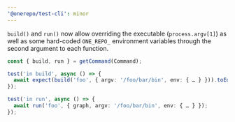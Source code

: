 ```yaml
---
'@onerepo/test-cli': minor
---
```


`build()` and `run()` now allow overriding the executable (`process.argv[1]`) as well as some hard-coded `ONE_REPO_` environment variables through the second argument to each function.

```ts
const { build, run } = getCommand(Command);

test('in build', async () => {
  await expect(build('foo', { argv: '/foo/bar/bin', env: { … } })).toEqual({ … });
});

test('in run', async () => {
  await run('foo', { graph, argv: '/foo/bar/bin', env: { … } });
});
```
